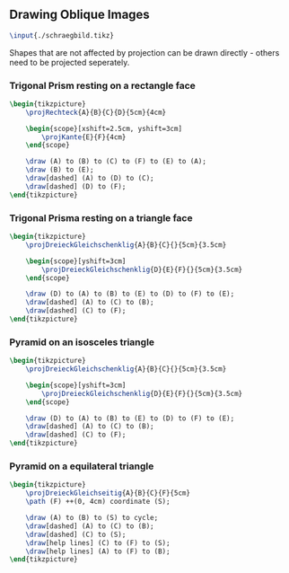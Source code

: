 ## Drawing Oblique Images
```tex
\input{./schraegbild.tikz}
```
Shapes that are not affected by projection can be drawn directly - others need to be projected seperately.

### Trigonal Prism resting on a rectangle face
```tex
\begin{tikzpicture}
	\projRechteck{A}{B}{C}{D}{5cm}{4cm}

	\begin{scope}[xshift=2.5cm, yshift=3cm]
		\projKante{E}{F}{4cm}
	\end{scope}

	\draw (A) to (B) to (C) to (F) to (E) to (A);
	\draw (B) to (E);
	\draw[dashed] (A) to (D) to (C);
	\draw[dashed] (D) to (F);
\end{tikzpicture}
```

### Trigonal Prisma resting on a triangle face
```tex
\begin{tikzpicture}
	\projDreieckGleichschenklig{A}{B}{C}{}{5cm}{3.5cm}

	\begin{scope}[yshift=3cm]
		\projDreieckGleichschenklig{D}{E}{F}{}{5cm}{3.5cm}
	\end{scope}

	\draw (D) to (A) to (B) to (E) to (D) to (F) to (E);
	\draw[dashed] (A) to (C) to (B);
	\draw[dashed] (C) to (F);
\end{tikzpicture}
```

### Pyramid on an isosceles triangle
```tex
\begin{tikzpicture}
	\projDreieckGleichschenklig{A}{B}{C}{}{5cm}{3.5cm}

	\begin{scope}[yshift=3cm]
		\projDreieckGleichschenklig{D}{E}{F}{}{5cm}{3.5cm}
	\end{scope}

	\draw (D) to (A) to (B) to (E) to (D) to (F) to (E);
	\draw[dashed] (A) to (C) to (B);
	\draw[dashed] (C) to (F);
\end{tikzpicture}
```

### Pyramid on a equilateral triangle
```tex
\begin{tikzpicture}
	\projDreieckGleichseitig{A}{B}{C}{F}{5cm}
	\path (F) ++(0, 4cm) coordinate (S);

	\draw (A) to (B) to (S) to cycle;
	\draw[dashed] (A) to (C) to (B);
	\draw[dashed] (C) to (S);
	\draw[help lines] (C) to (F) to (S);
	\draw[help lines] (A) to (F) to (B);
\end{tikzpicture}
```
